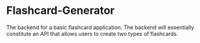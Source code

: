# Flashcard-Generator
The backend for a basic flashcard application.  The backend will essentially constitute an API that allows users to create two types of flashcards.
